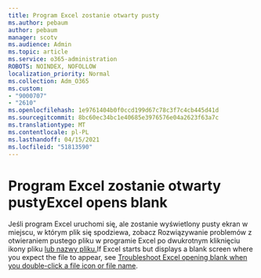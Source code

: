 ```yaml
---
title: Program Excel zostanie otwarty pusty
ms.author: pebaum
author: pebaum
manager: scotv
ms.audience: Admin
ms.topic: article
ms.service: o365-administration
ROBOTS: NOINDEX, NOFOLLOW
localization_priority: Normal
ms.collection: Adm_O365
ms.custom:
- "9000707"
- "2610"
ms.openlocfilehash: 1e9761404b0f0ccd199d67c78c3f7c4cb445d41d
ms.sourcegitcommit: 8bc60ec34bc1e40685e3976576e04a2623f63a7c
ms.translationtype: MT
ms.contentlocale: pl-PL
ms.lasthandoff: 04/15/2021
ms.locfileid: "51813590"
---
```

# <a name="excel-opens-blank"></a><span data-ttu-id="e1b97-102">Program Excel zostanie otwarty pusty</span><span class="sxs-lookup"><span data-stu-id="e1b97-102">Excel opens blank</span></span>

<span data-ttu-id="e1b97-103">Jeśli program Excel uruchomi się, ale zostanie wyświetlony pusty ekran w miejscu, w którym plik się spodziewa, zobacz Rozwiązywanie problemów z otwieraniem pustego pliku w programie Excel po dwukrotnym kliknięciu ikony pliku [lub nazwy pliku.](https://docs.microsoft.com/office/troubleshoot/excel/excel-opens-blank)</span><span class="sxs-lookup"><span data-stu-id="e1b97-103">If Excel starts but displays a blank screen where you expect the file to appear, see [Troubleshoot Excel opening blank when you double-click a file icon or file name](https://docs.microsoft.com/office/troubleshoot/excel/excel-opens-blank).</span></span>